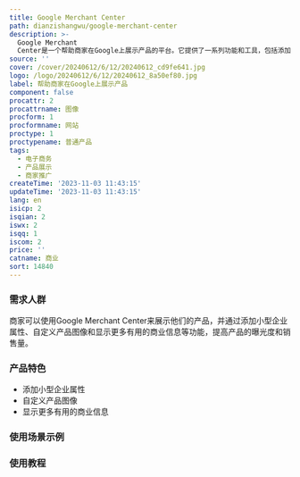 ```yaml
---
title: Google Merchant Center
path: dianzishangwu/google-merchant-center
description: >-
  Google Merchant
  Center是一个帮助商家在Google上展示产品的平台。它提供了一系列功能和工具，包括添加小型企业属性、自定义产品图像、显示更多有用的商业信息等。商家可以使用这些功能来提高产品的曝光度，增加销售量，并与潜在客户建立信任。
source: ''
cover: /cover/20240612/6/12/20240612_cd9fe641.jpg
logo: /logo/20240612/6/12/20240612_8a50ef80.jpg
label: 帮助商家在Google上展示产品
component: false
procattr: 2
procattrname: 图像
procform: 1
procformname: 网站
proctype: 1
proctypename: 普通产品
tags:
  - 电子商务
  - 产品展示
  - 商家推广
createTime: '2023-11-03 11:43:15'
updateTime: '2023-11-03 11:43:15'
lang: en
isicp: 2
isqian: 2
iswx: 2
isqq: 1
iscom: 2
price: ''
catname: 商业
sort: 14840
---
```




### 需求人群
商家可以使用Google Merchant Center来展示他们的产品，并通过添加小型企业属性、自定义产品图像和显示更多有用的商业信息等功能，提高产品的曝光度和销售量。

### 产品特色
- 添加小型企业属性
- 自定义产品图像
- 显示更多有用的商业信息

### 使用场景示例


### 使用教程


  
